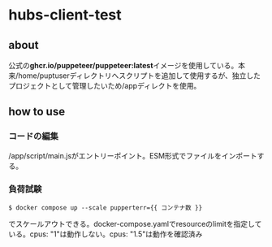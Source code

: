 # hubs-client-test

## about
公式の**ghcr.io/puppeteer/puppeteer:latest**イメージを使用している。本来/home/puptuserディレクトリへスクリプトを追加して使用するが、独立したプロジェクトとして管理したいため/appディレクトを使用。

## how to use 

### コードの編集
/app/script/main.jsがエントリーポイント。ESM形式でファイルをインポートする。

### 負荷試験
```
$ docker compose up --scale pupperterr={{ コンテナ数 }}
```
でスケールアウトできる。docker-compose.yamlでresourceのlimitを指定している。cpus: "1"は動作しない。cpus: "1.5"は動作を確認済み

